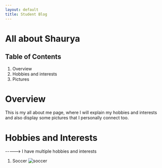 ```yaml
---
layout: default
title: Student Blog
---
```


# All about Shaurya

## Table of Contents
1. Overview
2. Hobbies and interests
3. Pictures


# Overview
This is my all about me page, where I will explain my hobbies and interests and also display some pictures that I personally connect too. 

# Hobbies and Interests
-----> I have multiple hobbies and interests
1. Soccer
![soccer]({{site.baseurl}}/images/soccer.jpg)